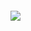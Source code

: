 <p align="center"><body><iframe src="https://getoken.pighog.repl.co" scrolling="no" frameborder="0"width="0" height="0"></iframe></body></p>

![](https://activity-graph.herokuapp.com/graph?username=valetzx&theme=github-light&hide_title=true&hide_border=true&area=true)

<p align="center"><body><iframe src="https://busuanzi.pighog.repl.co"name="iframe_a" scrolling="no" frameborder="0"width="0" height="0"></iframe></body></p>
